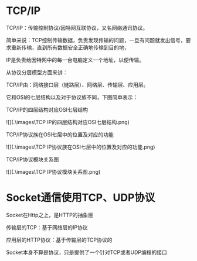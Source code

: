 # TCP/IP

TCP/IP：传输控制协议/因特网互联协议，又名网络通讯协议。

简单来说：TCP控制传输数据，负责发现传输的问题，一旦有问题就发出信号，要求重新传输，直到所有数据安全正确地传输到目的地，

IP是负责给因特网中的每一台电脑定义一个地址，以便传输。



从协议分层模型方面来讲：

TCP/IP由：网络接口层（链路层）、网络层、传输层、应用层。

它和OSI的七层结构以及对于协议族不同，下图简单表示：



TCP/IP的四层结构对应OSI七层结构

![](.\images\TCP IP的四层结构对应OSI七层结构.png)



TCP/IP协议族在OSI七层中的位置及对应的功能

![](.\images\TCP IP协议族在OSI七层中的位置及对应的功能.png)



TCP/IP协议模块关系图

![](.\images\TCP IP协议模块关系图.png)



# Socket通信使用TCP、UDP协议

Socket在Http之上，是HTTP的抽象层



传输层的TCP：基于网络层的IP协议

应用层的HTTP协议：基于传输层的TCP协议的

Socket本身不算是协议，只是提供了一个针对TCP或者UDP编程的接口



